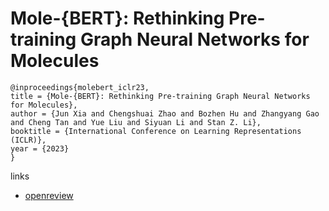 # Mole-{BERT}: Rethinking Pre-training Graph Neural Networks for Molecules

```
@inproceedings{molebert_iclr23,
title = {Mole-{BERT}: Rethinking Pre-training Graph Neural Networks for Molecules},
author = {Jun Xia and Chengshuai Zhao and Bozhen Hu and Zhangyang Gao and Cheng Tan and Yue Liu and Siyuan Li and Stan Z. Li},
booktitle = {International Conference on Learning Representations (ICLR)},
year = {2023}
}
```

links
- [openreview](https://openreview.net/forum?id=jevY-DtiZTR)
